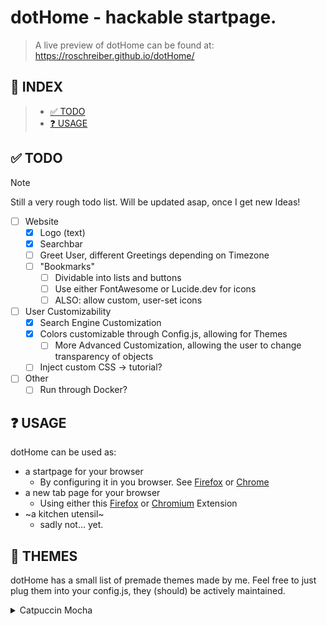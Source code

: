 # dotHome - hackable startpage.

> A live preview of dotHome can be found at:
> https://roschreiber.github.io/dotHome/

## 📜 INDEX

>- [✅ TODO](#-todo)
>- [❓ USAGE](#-usage)

## ✅ TODO
> [!NOTE]  
> Still a very rough todo list. Will be updated asap, once I get new Ideas!

- [ ] Website 
    - [x] Logo (text)
    - [x] Searchbar
    - [ ] Greet User, different Greetings depending on Timezone
    - [ ] "Bookmarks"
        - [ ] Dividable into lists and buttons 
        - [ ] Use either FontAwesome or Lucide.dev for icons
        - [ ] ALSO: allow custom, user-set icons

- [ ] User Customizability
    - [x] Search Engine Customization
    - [x] Colors customizable through Config.js, allowing for Themes
        - [ ] More Advanced Customization, allowing the user to change transparency of objects
    - [ ] Inject custom CSS -> tutorial?

- [ ] Other
    - [ ] Run through Docker?
 
## ❓ USAGE
dotHome can be used as:

- a startpage for your browser
    - By configuring it in you browser. See [Firefox](https://support.mozilla.org/en-US/kb/how-to-set-the-home-page) or [Chrome](https://support.google.com/chrome/answer/95314)
- a new tab page for your browser
    - Using either this [Firefox](https://addons.mozilla.org/de/firefox/addon/custom-new-tab-page/) or [Chromium](https://chromewebstore.google.com/detail/change-new-tab/mocklpfdimiadpbgamlgehpgpodggahe) Extension
- ~a kitchen utensil~
    - sadly not... yet. 

## 🎨 THEMES
dotHome has a small list of premade themes made by me.
Feel free to just plug them into your config.js, they (should) be actively maintained.

<details>

<summary>Catpuccin Mocha</summary>

![image](https://github.com/roschreiber/dotHome/assets/87716938/951c762b-62aa-4889-989f-7a8d5e7f88f6)


```window.inputBorderColor = '#6e6c7e';
window.inputTextColor = '#b4befe';
window.inputBackgroundColor = '#1e1e2e';
window.inputShadowColor = '#00000026';
window.inputShadowInsetColor = '#313244';
window.inputTextShadowColor = '#ffffffa8';
window.inputFocusBorderColor = '#b4befe';
window.inputFocusShadowColor = '#ffffff26';
window.inputFocusShadowInsetColor = '#b4befe';
window.inputPlaceholderColor = '#b4befe';
window.logoGradientColor1 = '#1e1e2e';
window.logoGradientColor2 = '#1e1e2e';
window.logoTextShadowColor1 = '#00000026';
window.logoTextShadowColor2 = '#313244';
window.logoHoverGradientColor1 = '#302D41';
window.logoHoverGradientColor2 = '#45475A';
window.logoHoverTextShadowColor1 = '#b4befe25';
window.logoHoverTextShadowColor2 = '#302D41';
window.backgroundGradientColorBottom = '#1e1e2e';
window.backgroundGradientColorTop = '#1e1e2e';```

</details>
